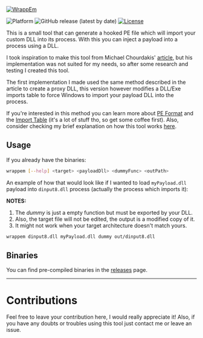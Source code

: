 [![WrappEm](https://live.staticflickr.com/65535/50212827266_ecedc91f80_h.jpg)]()

![Platform](https://img.shields.io/badge/platform-win--32%20%7C%20win--64-blue)
![GitHub release (latest by date)](https://img.shields.io/github/v/release/oAGoulart/wrappem?color=green)
[![License](https://img.shields.io/badge/License-MS_RL-blue)](./LICENSE)

This is a small tool that can generate a hooked PE file which will import your custom DLL into its process.
With this you can inject a payload into a process using a DLL.

I took inspiration to make this tool from Michael Chourdakis' [article], but his implementation was not suited for my needs, so after some research and testing I created this tool.

The first implementation I made used the same method described in the article to create a proxy DLL, this version however modifies a DLL/Exe imports table to force Windows to import your payload DLL into the process.

If you're interested in this method you can learn more about [PE Format](https://docs.microsoft.com/en-us/windows/win32/debug/pe-format) and the [Import Table](http://sandsprite.com/CodeStuff/Understanding_imports.html) (it's a lot of stuff tho, so get some coffee first). Also, consider checking my brief explanation on how this tool works [here](https://oagoulart.github.io/how-does-wrappem-work).

## Usage

If you already have the binaries:

```sh
wrappem [--help] <target> <payloadDll> <dummyFunc> <outPath>
```

An example of how that would look like if I wanted to load `myPayload.dll` payload into `dinput8.dll` process (actually the process which imports it):

**NOTES:**
  1. The _dummy_ is just a empty function but must be exported by your DLL.
  2. Also, the target file will not be edited, the output is a modified copy of it.
  3. It might not work when your target architecture doesn't match yours.

```sh
wrappem dinput8.dll myPayload.dll dummy out/dinput8.dll
```

## Binaries

You can find pre-compiled binaries in the [releases] page.

---

# Contributions

Feel free to leave your contribution here, I would really appreciate it!
Also, if you have any doubts or troubles using this tool just contact me or leave an issue.


[releases]: https://github.com/oAGoulart/wrappem/releases
[article]: https://www.codeproject.com/articles/16541/create-your-proxy-dlls-automatically
